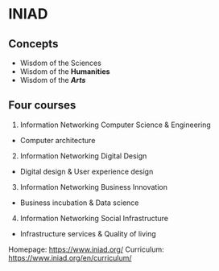 # INIAD
## Concepts
- Wisdom of the Sciences
- Wisdom of the **Humanities**
- Wisdom of the ***Arts***

## Four courses
1. Information Networking Computer Science & Engineering
 - Computer architecture
2. Information Networking Digital Design
 - Digital design & User experience design
3. Information Networking Business Innovation
 - Business incubation & Data science
4. Information Networking Social Infrastructure
 - Infrastructure services & Quality of living

Homepage: https://www.iniad.org/
Curriculum: https://www.iniad.org/en/curriculum/
